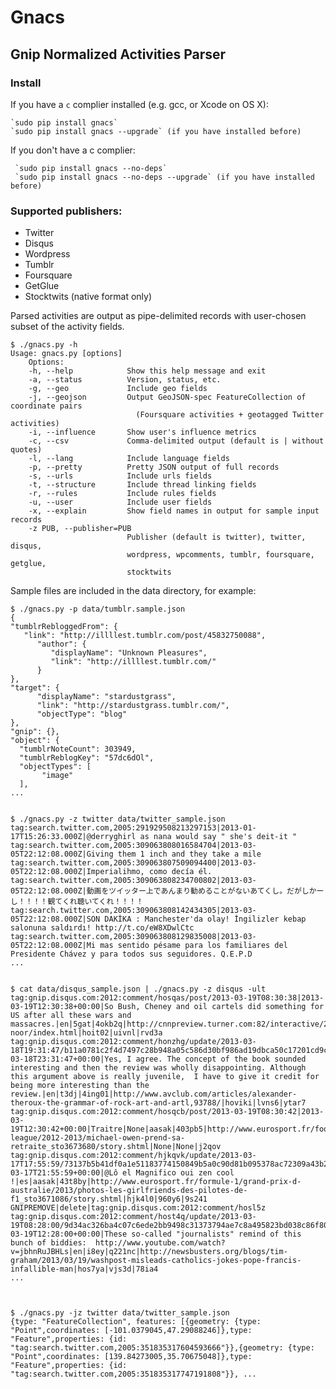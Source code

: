 # Gnacs

## Gnip Normalized Activities Parser

### Install
If you have a `c` complier installed (e.g. gcc, or Xcode on OS X):

    `sudo pip install gnacs` 
    `sudo pip install gnacs --upgrade` (if you have installed before)

If you don't have a c complier:

     `sudo pip install gnacs --no-deps` 
     `sudo pip install gnacs --no-deps --upgrade` (if you have installed before)

### Supported publishers:
* Twitter
* Disqus
* Wordpress
* Tumblr
* Foursquare 
* GetGlue
* Stocktwits (native format only) 

Parsed activities are output as pipe-delimited records with user-chosen subset of the activity fields.

    $ ./gnacs.py -h
    Usage: gnacs.py [options]
        Options:
        -h, --help            Show this help message and exit
        -a, --status          Version, status, etc.
        -g, --geo             Include geo fields
        -j, --geojson         Output GeoJSON-spec FeatureCollection of coordinate pairs 
                                (Foursquare activities + geotagged Twitter activities)
        -i, --influence       Show user's influence metrics
        -c, --csv             Comma-delimited output (default is | without quotes)
        -l, --lang            Include language fields
        -p, --pretty          Pretty JSON output of full records
        -s, --urls            Include urls fields
        -t, --structure       Include thread linking fields
        -r, --rules           Include rules fields
        -u, --user            Include user fields
        -x, --explain         Show field names in output for sample input records
        -z PUB, --publisher=PUB
                              Publisher (default is twitter), twitter, disqus,
                              wordpress, wpcomments, tumblr, foursquare, getglue,
                              stocktwits


Sample files are included in the data directory, for example:

    $ ./gnacs.py -p data/tumblr.sample.json 
    {
    "tumblrRebloggedFrom": {
       "link": "http://illllest.tumblr.com/post/45832750088", 
          "author": {
             "displayName": "Unknown Pleasures", 
             "link": "http://illllest.tumblr.com/"
          }
    }, 
    "target": {
          "displayName": "stardustgrass", 
          "link": "http://stardustgrass.tumblr.com/", 
          "objectType": "blog"
    }, 
    "gnip": {}, 
    "object": {
      "tumblrNoteCount": 303949, 
      "tumblrReblogKey": "57dc6dOl", 
      "objectTypes": [
           "image"
      ], 
    ...


    $ ./gnacs.py -z twitter data/twitter_sample.json 
    tag:search.twitter.com,2005:291929508213297153|2013-01-17T15:26:33.000Z|@derryghirl as nana would say " she's deit-it "
    tag:search.twitter.com,2005:309063808016584704|2013-03-05T22:12:08.000Z|Giving them 1 inch and they take a mile
    tag:search.twitter.com,2005:309063807509094400|2013-03-05T22:12:08.000Z|Imperialihmo, como decía él.
    tag:search.twitter.com,2005:309063808234700802|2013-03-05T22:12:08.000Z|動画をツイッター上であんまり勧めることがないあてくし。だがしかーし！！！！観てくれ聴いてくれ！！！！
    tag:search.twitter.com,2005:309063808142434305|2013-03-05T22:12:08.000Z|SON DAKİKA : Manchester'da olay! İngilizler kebap salonuna saldırdı! http://t.co/eW8XDwlCtc
    tag:search.twitter.com,2005:309063808129835008|2013-03-05T22:12:08.000Z|Mi mas sentido pésame para los familiares del Presidente Chávez y para todos sus seguidores. Q.E.P.D
    ...


    $ cat data/disqus_sample.json | ./gnacs.py -z disqus -ult
    tag:gnip.disqus.com:2012:comment/hosqas/post/2013-03-19T08:30:38|2013-03-19T12:30:38+00:00|So Bush, Cheney and oil cartels did something for US after all these wars and massacres.|en|5gat|4okb2q|http://cnnpreview.turner.com:82/interactive/2013/03/world/baby-noor/index.html|hoit02|uivnl|rvd3a
    tag:gnip.disqus.com:2012:comment/honzhg/update/2013-03-18T19:31:47/b11a0781c2f4d7497c28b948a05c586d30bf986ad19dbca50c17201cd9cf57aa|2013-03-18T23:31:47+00:00|Yes, I agree. The concept of the book sounded interesting and then the review was wholly disappointing. Although this argument above is really juvenile,  I have to give it credit for being more interesting than the review.|en|t3dj|4ing01|http://www.avclub.com/articles/alexander-theroux-the-grammar-of-rock-art-and-artl,93788/|hoviki|lvns6|ytar7
    tag:gnip.disqus.com:2012:comment/hosqcb/post/2013-03-19T08:30:42|2013-03-19T12:30:42+00:00|Traitre|None|aasak|403pb5|http://www.eurosport.fr/football/premier-league/2012-2013/michael-owen-prend-sa-retraite_sto3673680/story.shtml|None|None|j2qov
    tag:gnip.disqus.com:2012:comment/hjkqvk/update/2013-03-17T17:55:59/73137b5b41df0a1e51183774150849b5a0c90d81b095378ac72309a43b26994f|2013-03-17T21:55:59+00:00|@Lô el Magnifico oui zen cool !|es|aasak|43t8by|http://www.eurosport.fr/formule-1/grand-prix-d-australie/2013/photos-les-girlfriends-des-pilotes-de-f1_sto3671086/story.shtml|hjk4l0|960y6|9s241
    GNIPREMOVE|delete|tag:gnip.disqus.com:2012:comment/hosl5z
    tag:gnip.disqus.com:2012:comment/host4q/update/2013-03-19T08:28:00/9d34ac326ba4c07c6ede2bb9498c31373794ae7c8a495823bd038c86f8045c44|2013-03-19T12:28:00+00:00|These so-called "journalists" remind of this bunch of biddies:  http://www.youtube.com/watch?v=jbhnRuJBHLs|en|i8ey|q221nc|http://newsbusters.org/blogs/tim-graham/2013/03/19/washpost-misleads-catholics-jokes-pope-francis-infallible-man|hos7ya|vjs3d|78ia4
    ...



    $ ./gnacs.py -jz twitter data/twitter_sample.json
    {type: "FeatureCollection", features: [{geometry: {type: "Point",coordinates: [-101.0379045,47.29088246]},type: "Feature",properties: {id: "tag:search.twitter.com,2005:351835317604593666"}},{geometry: {type: "Point",coordinates: [139.84273005,35.70675048]},type: "Feature",properties: {id: "tag:search.twitter.com,2005:351835317747191808"}}, ...


